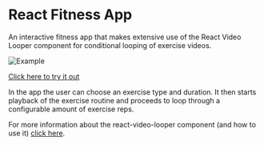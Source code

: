 # React Fitness App
An interactive fitness app that makes extensive use of the React Video Looper component for conditional looping of exercise videos.

![Example](https://github.com/lewhunt/assets/raw/master/readme/react-fitness-app-example.gif)

[Click here to try it out](https://lewhunt.github.io/react-fitness-app/)

In the app the user can choose an exercise type and duration. It then starts playback of the exercise routine and proceeds to loop through a configurable amount of exercise reps.

For more information about the react-video-looper component (and how to use it) [click here](https://github.com/lewhunt/react-video-looper).